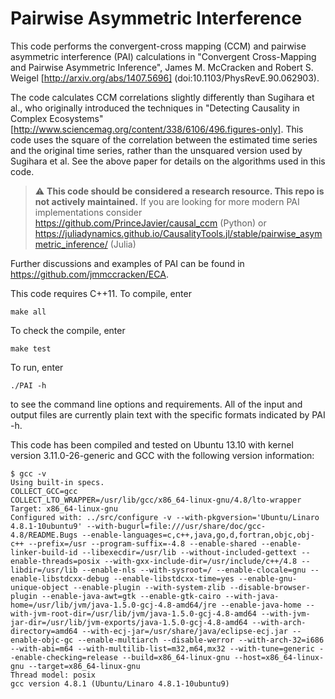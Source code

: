 Pairwise Asymmetric Interference 
===

This code performs the convergent-cross mapping (CCM) and pairwise asymmetric interference (PAI) calculations in "Convergent Cross-Mapping and Pairwise Asymmetric Inference", James M. McCracken and Robert S. Weigel [http://arxiv.org/abs/1407.5696] (doi:10.1103/PhysRevE.90.062903).

The code calculates CCM correlations slightly differently than Sugihara et al., who originally introduced the techniques in "Detecting Causality in Complex Ecosystems" [http://www.sciencemag.org/content/338/6106/496.figures-only].  This code uses the square of the correlation between the estimated time series and the original time series, rather than the unsquared version used by Sugihara et al.  See the above paper for details on the algorithms used in this code.    

> :warning: **This code should be considered a research resource. This repo is not actively maintained.** If you are looking for more modern PAI implementations consider https://github.com/PrinceJavier/causal_ccm (Python) or https://juliadynamics.github.io/CausalityTools.jl/stable/pairwise_asymmetric_inference/ (Julia)

Further discussions and examples of PAI can be found in https://github.com/jmmccracken/ECA.

This code requires C++11. To compile, enter

    make all

To check the compile, enter

    make test

To run, enter

    ./PAI -h

to see the command line options and requirements.  All of the input and output files are currently plain text with the specific formats indicated by PAI -h.

This code has been compiled and tested on Ubuntu 13.10 with kernel version 3.11.0-26-generic and GCC with the following version information:
   
    $ gcc -v
    Using built-in specs.
    COLLECT_GCC=gcc
    COLLECT_LTO_WRAPPER=/usr/lib/gcc/x86_64-linux-gnu/4.8/lto-wrapper
    Target: x86_64-linux-gnu
    Configured with: ../src/configure -v --with-pkgversion='Ubuntu/Linaro 4.8.1-10ubuntu9' --with-bugurl=file:///usr/share/doc/gcc-4.8/README.Bugs --enable-languages=c,c++,java,go,d,fortran,objc,obj-c++ --prefix=/usr --program-suffix=-4.8 --enable-shared --enable-linker-build-id --libexecdir=/usr/lib --without-included-gettext --enable-threads=posix --with-gxx-include-dir=/usr/include/c++/4.8 --libdir=/usr/lib --enable-nls --with-sysroot=/ --enable-clocale=gnu --enable-libstdcxx-debug --enable-libstdcxx-time=yes --enable-gnu-unique-object --enable-plugin --with-system-zlib --disable-browser-plugin --enable-java-awt=gtk --enable-gtk-cairo --with-java-home=/usr/lib/jvm/java-1.5.0-gcj-4.8-amd64/jre --enable-java-home --with-jvm-root-dir=/usr/lib/jvm/java-1.5.0-gcj-4.8-amd64 --with-jvm-jar-dir=/usr/lib/jvm-exports/java-1.5.0-gcj-4.8-amd64 --with-arch-directory=amd64 --with-ecj-jar=/usr/share/java/eclipse-ecj.jar --enable-objc-gc --enable-multiarch --disable-werror --with-arch-32=i686 --with-abi=m64 --with-multilib-list=m32,m64,mx32 --with-tune=generic --enable-checking=release --build=x86_64-linux-gnu --host=x86_64-linux-gnu --target=x86_64-linux-gnu
    Thread model: posix
    gcc version 4.8.1 (Ubuntu/Linaro 4.8.1-10ubuntu9)
